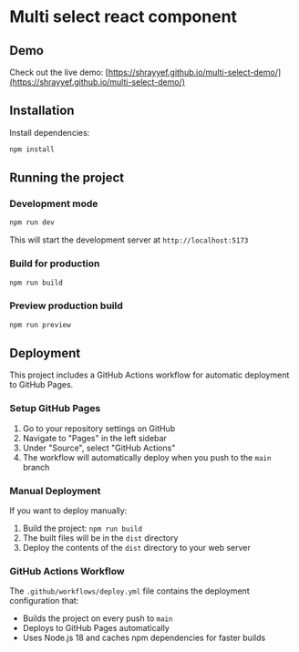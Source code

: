 # Multi select react component

## Demo

Check out the live demo: [https://shrayyef.github.io/multi-select-demo/](https://shrayyef.github.io/multi-select-demo/)

## Installation

Install dependencies:

```bash
npm install
```

## Running the project

### Development mode

```bash
npm run dev
```

This will start the development server at `http://localhost:5173`

### Build for production

```bash
npm run build
```

### Preview production build

```bash
npm run preview
```

## Deployment

This project includes a GitHub Actions workflow for automatic deployment to GitHub Pages.

### Setup GitHub Pages

1. Go to your repository settings on GitHub
2. Navigate to "Pages" in the left sidebar
3. Under "Source", select "GitHub Actions"
4. The workflow will automatically deploy when you push to the `main` branch

### Manual Deployment

If you want to deploy manually:

1. Build the project: `npm run build`
2. The built files will be in the `dist` directory
3. Deploy the contents of the `dist` directory to your web server

### GitHub Actions Workflow

The `.github/workflows/deploy.yml` file contains the deployment configuration that:

- Builds the project on every push to `main`
- Deploys to GitHub Pages automatically
- Uses Node.js 18 and caches npm dependencies for faster builds
